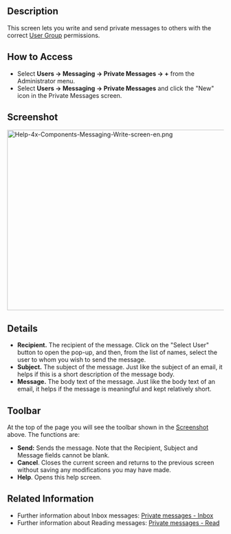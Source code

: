 <!-- Filename: Help4.x:Private_Messages:_Write / Display title: Private Messages: Write -->

## Description

This screen lets you write and send private messages to others with the
correct [User
Group](https://docs.joomla.org/Help4.x:Users:_Groups/en "Help4.x:Users: Groups/en")
permissions.

## How to Access

- Select **Users **→** Messaging **→** Private Messages **→** +** from
  the Administrator menu.
- Select **Users **→** Messaging **→** Private Messages** and click the
  "New" icon in the Private Messages screen.

## Screenshot

<img
src="https://docs.joomla.org/images/e/ee/Help-4x-Components-Messaging-Write-screen-en.png"
decoding="async" data-file-width="800" data-file-height="419"
width="800" height="419"
alt="Help-4x-Components-Messaging-Write-screen-en.png" />

## Details

- **Recipient.** The recipient of the message. Click on the "Select
  User" button to open the pop-up, and then, from the list of names,
  select the user to whom you wish to send the message.
- **Subject.** The subject of the message. Just like the subject of an
  email, it helps if this is a short description of the message body.
- **Message.** The body text of the message. Just like the body text of
  an email, it helps if the message is meaningful and kept relatively
  short.

## Toolbar

At the top of the page you will see the toolbar shown in the
[Screenshot](#Screenshot) above. The functions are:

- **Send:** Sends the message. Note that the Recipient, Subject and
  Message fields cannot be blank.
- **Cancel**. Closes the current screen and returns to the previous
  screen without saving any modifications you may have made.
- **Help**. Opens this help screen.

## Related Information

- Further information about Inbox messages: [Private messages -
  Inbox](https://docs.joomla.org/Help4.x:Private_Messages/en "Help4.x:Private Messages/en")
- Further information about Reading messages: [Private messages -
  Read](https://docs.joomla.org/Help4.x:Private_Messages:_Read/en "Help4.x:Private Messages: Read/en")
